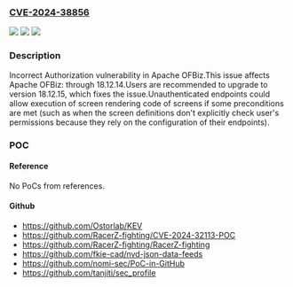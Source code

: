 ### [CVE-2024-38856](https://cve.mitre.org/cgi-bin/cvename.cgi?name=CVE-2024-38856)
![](https://img.shields.io/static/v1?label=Product&message=Apache%20OFBiz&color=blue)
![](https://img.shields.io/static/v1?label=Version&message=0%3C%3D%2018.12.14%20&color=brighgreen)
![](https://img.shields.io/static/v1?label=Vulnerability&message=CWE-863%20Incorrect%20Authorization&color=brighgreen)

### Description

Incorrect Authorization vulnerability in Apache OFBiz.This issue affects Apache OFBiz: through 18.12.14.Users are recommended to upgrade to version 18.12.15, which fixes the issue.Unauthenticated endpoints could allow execution of screen rendering code of screens if some preconditions are met (such as when the screen definitions don't explicitly check user's permissions because they rely on the configuration of their endpoints).

### POC

#### Reference
No PoCs from references.

#### Github
- https://github.com/Ostorlab/KEV
- https://github.com/RacerZ-fighting/CVE-2024-32113-POC
- https://github.com/RacerZ-fighting/RacerZ-fighting
- https://github.com/fkie-cad/nvd-json-data-feeds
- https://github.com/nomi-sec/PoC-in-GitHub
- https://github.com/tanjiti/sec_profile

